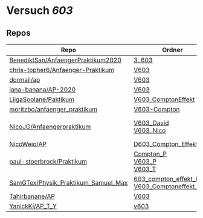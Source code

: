 # Versuch *603*

## Repos

|                                       Repo                                       |                                                                                                                    Ordner                                                                                                                     |                                                                                                                                                                                                                                 PDFs                                                                                                                                                                                                                                 |
|----------------------------------------------------------------------------------|-----------------------------------------------------------------------------------------------------------------------------------------------------------------------------------------------------------------------------------------------|----------------------------------------------------------------------------------------------------------------------------------------------------------------------------------------------------------------------------------------------------------------------------------------------------------------------------------------------------------------------------------------------------------------------------------------------------------------------|
|[BenediktSan/AnfaengerPraktikum2020](../repo/BenediktSan/AnfaengerPraktikum2020)  |[3. 603](https://github.com/BenediktSan/AnfaengerPraktikum2020/tree/main/Versuche%20Semester%20IV/3.%20603)                                                                                                                                    |–                                                                                                                                                                                                                                                                                                                                                                                                                                                                     |
|[chris-topher6/Anfaenger-Praktikum](../repo/chris-topher6/Anfaenger-Praktikum)    |[V603](https://github.com/chris-topher6/Anfaenger-Praktikum/tree/master/V603)                                                                                                                                                                  |–                                                                                                                                                                                                                                                                                                                                                                                                                                                                     |
|[dormail/ap](../repo/dormail/ap)                                                  |[V603](https://github.com/dormail/ap/tree/main/V603)                                                                                                                                                                                           |–                                                                                                                                                                                                                                                                                                                                                                                                                                                                     |
|[jana-banana/AP-2020](../repo/jana-banana/AP-2020)                                |[V603](https://github.com/jana-banana/AP-2020/tree/main/we%20did%20that/V603)                                                                                                                                                                  |–                                                                                                                                                                                                                                                                                                                                                                                                                                                                     |
|[LiigaSoolane/Paktikum](../repo/LiigaSoolane/Paktikum)                            |[V603_ComptonEffekt](https://github.com/LiigaSoolane/Paktikum-mit-dem-Teufel/tree/main/V603_ComptonEffekt)                                                                                                                                     |–                                                                                                                                                                                                                                                                                                                                                                                                                                                                     |
|[moritzbo/anfaenger_praktikum](../repo/moritzbo/anfaenger_praktikum)              |[V603-Compton](https://github.com/moritzbo/anfaenger_praktikum/tree/main/V603-Compton)                                                                                                                                                         |–                                                                                                                                                                                                                                                                                                                                                                                                                                                                     |
|[NicoJG/Anfaengerpraktikum](../repo/NicoJG/Anfaengerpraktikum)                    |[V603_David](https://github.com/NicoJG/Anfaengerpraktikum/tree/master/V603_David)<br/>[V603_Nico](https://github.com/NicoJG/Anfaengerpraktikum/tree/master/V603_Nico)                                                                          |[Abgabe.pdf](https://docs.google.com/viewer?url=https://raw.githubusercontent.com/NicoJG/Anfaengerpraktikum/master/V603_Nico/Abgabe.pdf)<br/>[Abgabe_korrigiert.pdf](https://docs.google.com/viewer?url=https://raw.githubusercontent.com/NicoJG/Anfaengerpraktikum/master/V603_Nico/Abgabe_korrigiert.pdf)<br/>[V603_Feedback.pdf](https://docs.google.com/viewer?url=https://raw.githubusercontent.com/NicoJG/Anfaengerpraktikum/master/V603_Nico/V603_Feedback.pdf)|
|[NicoWeio/AP](../repo/NicoWeio/AP)                                                |[D603_Compton_Effekt](https://github.com/NicoWeio/AP/tree/gh-pages/D603_Compton_Effekt)                                                                                                                                                        |[main.pdf](https://docs.google.com/viewer?url=https://raw.githubusercontent.com/NicoWeio/AP/gh-pages/D603_Compton_Effekt/build/main.pdf)                                                                                                                                                                                                                                                                                                                              |
|[paul-stoerbrock/Praktikum](../repo/paul-stoerbrock/Praktikum)                    |[Compton_P](https://github.com/paul-stoerbrock/Praktikum/tree/master/Compton_P)<br/>[V603_P](https://github.com/paul-stoerbrock/Praktikum/tree/master/V603_P)<br/>[V603_T](https://github.com/paul-stoerbrock/Praktikum/tree/master/V603_T)    |–                                                                                                                                                                                                                                                                                                                                                                                                                                                                     |
|[SamGTex/Physik_Praktikum_Samuel_Max](../repo/SamGTex/Physik_Praktikum_Samuel_Max)|[603_compton_effekt_haefs](https://github.com/SamGTex/Physik_Praktikum_Samuel_Max/tree/master/603_compton_effekt_haefs)<br/>[V603_Comptoneffekt_Max](https://github.com/SamGTex/Physik_Praktikum_Samuel_Max/tree/master/V603_Comptoneffekt_Max)|–                                                                                                                                                                                                                                                                                                                                                                                                                                                                     |
|[Tahirbanane/AP](../repo/Tahirbanane/AP)                                          |[V603](https://github.com/Tahirbanane/AP/tree/main/V603)                                                                                                                                                                                       |–                                                                                                                                                                                                                                                                                                                                                                                                                                                                     |
|[YanickKi/AP_T_Y](../repo/YanickKi/AP_T_Y)                                        |[v603](https://github.com/YanickKi/AP_T_Y/tree/main/v603)                                                                                                                                                                                      |–                                                                                                                                                                                                                                                                                                                                                                                                                                                                     |
